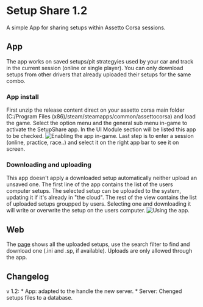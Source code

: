 # Setup Share 1.2
A simple App for sharing setups within Assetto Corsa sessions.

## App

The app works on saved setups/pit strategyies used by your car and track in the current session (online or single player). You can only download setups from other drivers that already uploaded their setups for the same combo.

### App install

First unzip the release content direct on your assetto corsa main folder (C:/Program Files (x86)/steam/steamapps/common/assettocorsa) and load the game.
Select the option menu and the general sub menu in-game to activate the SetupShare app. In the UI Module section will be listed this app to be checked.
![Enabling the app in-game.](https://raw.githubusercontent.com/albertowd/SetupShare/master/img/SS-Menu.gif)
Last step is to enter a session (online, practice, race..) and select it on the right app bar to see it on screen.

### Downloading and uploading

This app doesn't apply a downloaded setup automatically neither upload an unsaved one.
The first line of the app contains the list of the users computer setups. The selected setup can be uploaded to the system, updating it if it's already in "the cloud".
The rest of the view contains the list of uploaded setups groupped by users. Selecting one and downloading it will write or overwrite the setup on the users computer.
![Using the app.](https://raw.githubusercontent.com/albertowd/SetupShare/master/img/SS-Session.gif)

## Web

The [page](http://albertowd.com.br/setupshare/) shows all the uploaded setups, use the search filter to find and download one (.ini and .sp, if available). Uploads are only allowed through the app.

## Changelog

v 1.2:
    * App: adapted to the handle the new server.
    * Server: Chenged setups files to a database.